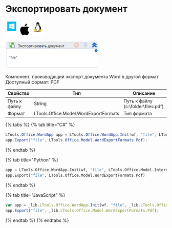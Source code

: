 # Экспортировать документ

![](<../../../.gitbook/assets/image (119) (115).png>)

![](<../../../.gitbook/assets/image (66).png>)

Компонент, производящий экспорт документа Word в другой формат. Доступный формат: PDF

| Свойство     | Тип                                   | Описание                           |
| ------------ | ------------------------------------- | ---------------------------------- |
| Путь к файлу | String                                | Путь к файлу (c:\folder\files.pdf) |
| Формат       | LTools.Office.Model.WordExportFormats | Тип формата                        |

{% tabs %}
{% tab title="C#" %}
```csharp
LTools.Office.WordApp app = LTools.Office.WordApp.Init(wf, "file", LTools.Office.Model.InteropTypes.DX);
app.Export("file", LTools.Office.Model.WordExportFormats.Pdf);
```
{% endtab %}

{% tab title="Python" %}
```python
app = LTools.Office.WordApp.Init(wf, "file", LTools.Office.Model.InteropTypes.DX)
app.Export("file", LTools.Office.Model.WordExportFormats.Pdf)
```
{% endtab %}

{% tab title="JavaScript" %}
```javascript
var app = _lib.LTools.Office.WordApp.Init(wf, "file", _lib.LTools.Office.Model.InteropTypes.DX);
app.Export("file", _lib.LTools.Office.Model.WordExportFormats.Pdf);
```
{% endtab %}
{% endtabs %}
